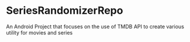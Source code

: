 # SeriesRandomizerRepo
An Android Project that focuses on the use of TMDB API to create various utility for movies and series
